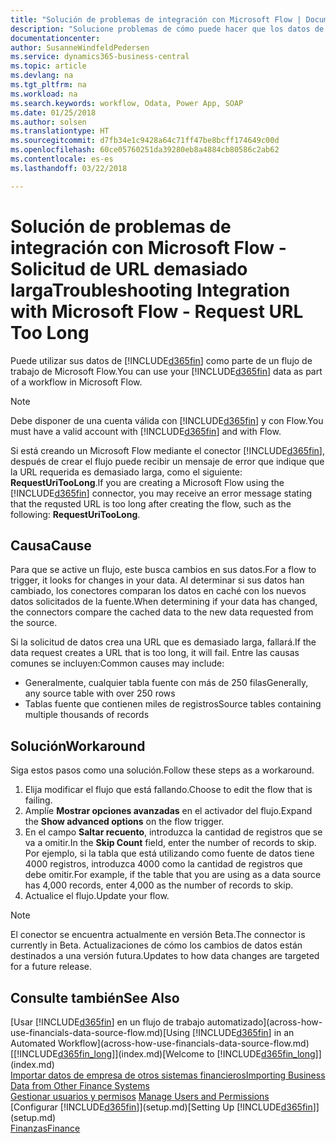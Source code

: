 ```yaml
---
title: "Solución de problemas de integración con Microsoft Flow | Documentos de Microsoft"
description: "Solucione problemas de cómo puede hacer que los datos de Financials estén disponibles como un origen de datos y especificar una URL de OData de sus servicios web para generar un flujo de trabajo automatizado."
documentationcenter: 
author: SusanneWindfeldPedersen
ms.service: dynamics365-business-central
ms.topic: article
ms.devlang: na
ms.tgt_pltfrm: na
ms.workload: na
ms.search.keywords: workflow, Odata, Power App, SOAP
ms.date: 01/25/2018
ms.author: solsen
ms.translationtype: HT
ms.sourcegitcommit: d7fb34e1c9428a64c71ff47be8bcff174649c00d
ms.openlocfilehash: 60ce05760251da39280eb8a4884cb80586c2ab62
ms.contentlocale: es-es
ms.lasthandoff: 03/22/2018

---
```

# <a name="troubleshooting-integration-with-microsoft-flow---request-url-too-long"></a><span data-ttu-id="d863a-103">Solución de problemas de integración con Microsoft Flow - Solicitud de URL demasiado larga</span><span class="sxs-lookup"><span data-stu-id="d863a-103">Troubleshooting Integration with Microsoft Flow - Request URL Too Long</span></span>
<span data-ttu-id="d863a-104">Puede utilizar sus datos de [!INCLUDE[d365fin](includes/d365fin_md.md)] como parte de un flujo de trabajo de Microsoft Flow.</span><span class="sxs-lookup"><span data-stu-id="d863a-104">You can use your [!INCLUDE[d365fin](includes/d365fin_md.md)] data as part of a workflow in Microsoft Flow.</span></span>  

> [!NOTE]  
>   <span data-ttu-id="d863a-105">Debe disponer de una cuenta válida con [!INCLUDE[d365fin](includes/d365fin_md.md)] y con Flow.</span><span class="sxs-lookup"><span data-stu-id="d863a-105">You must have a valid account with [!INCLUDE[d365fin](includes/d365fin_md.md)] and with Flow.</span></span>  

<span data-ttu-id="d863a-106">Si está creando un Microsoft Flow mediante el conector [!INCLUDE[d365fin](includes/d365fin_md.md)], después de crear el flujo puede recibir un mensaje de error que indique que la URL requerida es demasiado larga, como el siguiente: **RequestUriTooLong**.</span><span class="sxs-lookup"><span data-stu-id="d863a-106">If you are creating a Microsoft Flow using the [!INCLUDE[d365fin](includes/d365fin_md.md)] connector, you may receive an error message stating that the requsted URL is too long after creating the flow, such as the following: **RequestUriTooLong**.</span></span>

## <a name="cause"></a><span data-ttu-id="d863a-107">Causa</span><span class="sxs-lookup"><span data-stu-id="d863a-107">Cause</span></span>
<span data-ttu-id="d863a-108">Para que se active un flujo, este busca cambios en sus datos.</span><span class="sxs-lookup"><span data-stu-id="d863a-108">For a flow to trigger, it looks for changes in your data.</span></span> <span data-ttu-id="d863a-109">Al determinar si sus datos han cambiado, los conectores comparan los datos en caché con los nuevos datos solicitados de la fuente.</span><span class="sxs-lookup"><span data-stu-id="d863a-109">When determining if your data has changed, the connectors compare the cached data to the new data requested from the source.</span></span>  

<span data-ttu-id="d863a-110">Si la solicitud de datos crea una URL que es demasiado larga, fallará.</span><span class="sxs-lookup"><span data-stu-id="d863a-110">If the data request creates a URL that is too long, it will fail.</span></span> <span data-ttu-id="d863a-111">Entre las causas comunes se incluyen:</span><span class="sxs-lookup"><span data-stu-id="d863a-111">Common causes may include:</span></span>
- <span data-ttu-id="d863a-112">Generalmente, cualquier tabla fuente con más de 250 filas</span><span class="sxs-lookup"><span data-stu-id="d863a-112">Generally, any source table with over 250 rows</span></span>
- <span data-ttu-id="d863a-113">Tablas fuente que contienen miles de registros</span><span class="sxs-lookup"><span data-stu-id="d863a-113">Source tables containing multiple thousands of records</span></span>

## <a name="workaround"></a><span data-ttu-id="d863a-114">Solución</span><span class="sxs-lookup"><span data-stu-id="d863a-114">Workaround</span></span>
<span data-ttu-id="d863a-115">Siga estos pasos como una solución.</span><span class="sxs-lookup"><span data-stu-id="d863a-115">Follow these steps as a workaround.</span></span>
1. <span data-ttu-id="d863a-116">Elija modificar el flujo que está fallando.</span><span class="sxs-lookup"><span data-stu-id="d863a-116">Choose to edit the flow that is failing.</span></span>
2. <span data-ttu-id="d863a-117">Amplíe **Mostrar opciones avanzadas** en el activador del flujo.</span><span class="sxs-lookup"><span data-stu-id="d863a-117">Expand the **Show advanced options** on the flow trigger.</span></span>
3. <span data-ttu-id="d863a-118">En el campo **Saltar recuento**, introduzca la cantidad de registros que se va a omitir.</span><span class="sxs-lookup"><span data-stu-id="d863a-118">In the **Skip Count** field, enter the number of records to skip.</span></span>  
<span data-ttu-id="d863a-119">Por ejemplo, si la tabla que está utilizando como fuente de datos tiene 4000 registros, introduzca 4000 como la cantidad de registros que debe omitir.</span><span class="sxs-lookup"><span data-stu-id="d863a-119">For example, if the table that you are using as a data source has 4,000 records, enter 4,000 as the number of records to skip.</span></span>
4. <span data-ttu-id="d863a-120">Actualice el flujo.</span><span class="sxs-lookup"><span data-stu-id="d863a-120">Update your flow.</span></span>

> [!NOTE]  
> <span data-ttu-id="d863a-121">El conector se encuentra actualmente en versión Beta.</span><span class="sxs-lookup"><span data-stu-id="d863a-121">The connector is currently in Beta.</span></span> <span data-ttu-id="d863a-122">Actualizaciones de cómo los cambios de datos están destinados a una versión futura.</span><span class="sxs-lookup"><span data-stu-id="d863a-122">Updates to how data changes are targeted for a future release.</span></span>


## <a name="see-also"></a><span data-ttu-id="d863a-123">Consulte también</span><span class="sxs-lookup"><span data-stu-id="d863a-123">See Also</span></span>
<span data-ttu-id="d863a-124">[Usar [!INCLUDE[d365fin](includes/d365fin_md.md)] en un flujo de trabajo automatizado](across-how-use-financials-data-source-flow.md)</span><span class="sxs-lookup"><span data-stu-id="d863a-124">[Using [!INCLUDE[d365fin](includes/d365fin_md.md)] in an Automated Workflow](across-how-use-financials-data-source-flow.md)</span></span>  
<span data-ttu-id="d863a-125">[[!INCLUDE[d365fin_long](includes/d365fin_long_md.md)]](index.md)</span><span class="sxs-lookup"><span data-stu-id="d863a-125">[Welcome to [!INCLUDE[d365fin_long](includes/d365fin_long_md.md)]](index.md)</span></span>  
[<span data-ttu-id="d863a-126">Importar datos de empresa de otros sistemas financieros</span><span class="sxs-lookup"><span data-stu-id="d863a-126">Importing Business Data from Other Finance Systems</span></span>](upload-data.md)  
<span data-ttu-id="d863a-127">[Gestionar usuarios y permisos](ui-how-users-permissions.md)  </span><span class="sxs-lookup"><span data-stu-id="d863a-127">[Manage Users and Permissions](ui-how-users-permissions.md)  </span></span>  
<span data-ttu-id="d863a-128">[Configurar [!INCLUDE[d365fin](includes/d365fin_md.md)]](setup.md)</span><span class="sxs-lookup"><span data-stu-id="d863a-128">[Setting Up [!INCLUDE[d365fin](includes/d365fin_md.md)]](setup.md)</span></span>  
[<span data-ttu-id="d863a-129">Finanzas</span><span class="sxs-lookup"><span data-stu-id="d863a-129">Finance</span></span>](finance.md)  

